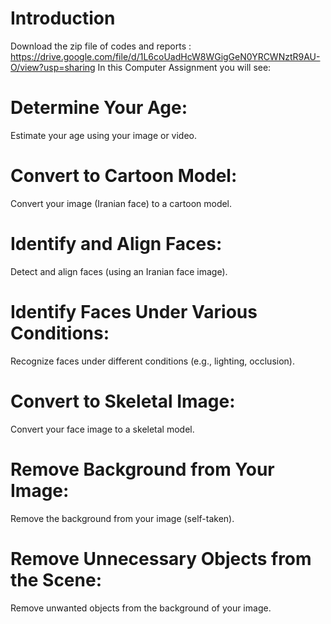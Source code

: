 # Introduction
Download the zip file of codes and reports : https://drive.google.com/file/d/1L6coUadHcW8WGigGeN0YRCWNztR9AU-O/view?usp=sharing
In this Computer Assignment you will see:
# Determine Your Age:

Estimate your age using your image or video.
# Convert to Cartoon Model:

Convert your image (Iranian face) to a cartoon model.
# Identify and Align Faces:

Detect and align faces (using an Iranian face image).
# Identify Faces Under Various Conditions:

Recognize faces under different conditions (e.g., lighting, occlusion).
# Convert to Skeletal Image:

Convert your face image to a skeletal model.

# Remove Background from Your Image:

Remove the background from your image (self-taken).
# Remove Unnecessary Objects from the Scene:

Remove unwanted objects from the background of your image.
